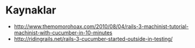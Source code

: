 # Kaynaklar

- http://www.themomorohoax.com/2010/08/04/rails-3-machinist-tutorial-machinist-with-cucumber-in-10-minutes
- http://ridingrails.net/rails-3-cucumber-started-outside-in-testing/
